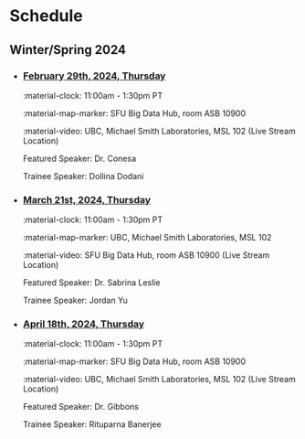 # Schedule

## Winter/Spring 2024

<div class="timeline" markdown="1">

- ### [February 29th, 2024, Thursday]()

    :material-clock: 11:00am - 1:30pm PT

    :material-map-marker: SFU Big Data Hub, room ASB 10900

    :material-video:  UBC, Michael Smith Laboratories, MSL 102 (Live Stream Location)

    Featured Speaker: Dr. Conesa

    Trainee Speaker: Dollina Dodani

- ### [March 21st, 2024, Thursday]()

    :material-clock: 11:00am - 1:30pm PT

    :material-map-marker:  UBC, Michael Smith Laboratories, MSL 102

    :material-video: SFU Big Data Hub, room ASB 10900 (Live Stream Location)

    Featured Speaker: Dr. Sabrina Leslie

    Trainee Speaker: Jordan Yu

- ### [April 18th, 2024, Thursday]()

    :material-clock: 11:00am - 1:30pm PT

    :material-map-marker: SFU Big Data Hub, room ASB 10900

    :material-video: UBC, Michael Smith Laboratories, MSL 102 (Live Stream Location)

    Featured Speaker: Dr. Gibbons

    Trainee Speaker: Rituparna Banerjee

</div>
